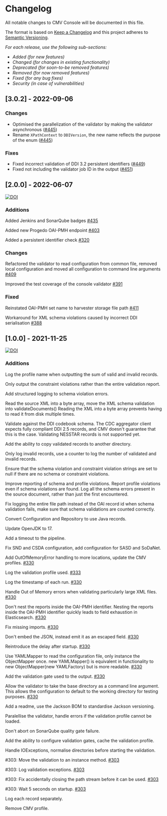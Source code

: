 # Changelog

All notable changes to CMV Console will be documented in this file.

The format is based on [Keep a Changelog](http://keepachangelog.com/en/1.0.0/)
and this project adheres to [Semantic Versioning](http://semver.org/spec/v2.0.0.html).

*For each release, use the following sub-sections:*

- *Added (for new features)*
- *Changed (for changes in existing functionality)*
- *Deprecated (for soon-to-be removed features)*
- *Removed (for now removed features)*
- *Fixed (for any bug fixes)*
- *Security (in case of vulnerabilities)*

## [3.0.2] - 2022-09-06

### Changes

- Optimised the parallelization of the validator by making the validator asynchronous ([#445](https://bitbucket.org/cessda/cessda.cdc.versions/issues/445))
- Rename `XPathContext` to `DDIVersion`, the new name reflects the purpose of the enum ([#445](https://bitbucket.org/cessda/cessda.cdc.versions/issues/445))

### Fixes

- Fixed incorrect validation of DDI 3.2 persistent identifiers ([#449](https://bitbucket.org/cessda/cessda.cdc.versions/issues/449))
- Fixed not including the validator job ID in the output ([#451](https://bitbucket.org/cessda/cessda.cdc.versions/issues/451))

## [2.0.0] - 2022-06-07

[![DOI](https://zenodo.org/badge/DOI/10.5281/zenodo.6577771.svg)](https://doi.org/10.5281/zenodo.6577771)

### Additions

Added Jenkins and SonarQube badges [#435](https://bitbucket.org/cessda/cessda.cdc.versions/issues/435)

Added new Progedo OAI-PMH endpoint [#403](https://bitbucket.org/cessda/cessda.cdc.versions/issues/403)

Added a persistent identifier check [#320](https://bitbucket.org/cessda/cessda.cdc.versions/issues/320)

### Changes

Refactored the validator to read configuration from common file, removed local configuration and moved all configuration to command line arguments [#409](https://bitbucket.org/cessda/cessda.cdc.versions/issues/409)

Improved the test coverage of the console validator [#391](https://bitbucket.org/cessda/cessda.cdc.versions/issues/391)

### Fixed

Reinstated OAI-PMH set name to harvester storage file path [#411](https://bitbucket.org/cessda/cessda.cdc.versions/issues/411)

Workaround for XML schema violations caused by incorrect DDI serialisation [#388](https://bitbucket.org/cessda/cessda.cdc.versions/issues/388)


## [1.0.0] - 2021-11-25
[![DOI](https://zenodo.org/badge/DOI/10.5281/zenodo.5711087.svg)](https://doi.org/10.5281/zenodo.5711087)

### Additions

Log the profile name when outputting the sum of valid and invalid records.

Only output the constraint violations rather than the entire validation report.

Add structured logging to schema violation errors.

Read the source XML into a byte array, move the XML schema validation into validateDocuments() Reading the XML into a byte array prevents having to read it from disk multiple times.

Validate against the DDI codebook schema. The CDC aggregator client expects fully compliant DDI 2.5 records, and CMV doesn't guarantee that this is the case. Validating NESSTAR records is not supported yet.

Add the ability to copy validated records to another directory.

Only log invalid records, use a counter to log the number of validated and invalid records.

Ensure that the schema violation and constraint violation strings are set to null if there are no schema or constraint violations.

Improve reporting of schema and profile violations. Report profile violations even if schema violations are found. Log all the schema errors present in the source document, rather than just the first encountered.

Fix logging the entire file path instead of the OAI record id when schema validation fails, make sure that schema validations are counted correctly.

Convert Configuration and Repository to use Java records.

Update OpenJDK to 17. 

Add a timeout to the pipeline.

Fix SND and CSDA configuration, add configuration for SASD and SoDaNet.

Add OutOfMemoryError handling to more locations, update the CMV profiles. [#330](https://bitbucket.org/cessda/cessda.cdc.versions/issues/330)

Log the validation profile used. [#333](https://bitbucket.org/cessda/cessda.cdc.versions/issues/333)

Log the timestamp of each run. [#330](https://bitbucket.org/cessda/cessda.cdc.versions/issues/330)

Handle Out of Memory errors when validating particularly large XML files. [#330](https://bitbucket.org/cessda/cessda.cdc.versions/issues/330)

Don't nest the reports inside the OAI-PMH identifier. Nesting the reports inside the OAI-PMH identifier quickly leads to field exhaustion in Elasticsearch. [#330](https://bitbucket.org/cessda/cessda.cdc.versions/issues/330)

Fix missing imports. [#330](https://bitbucket.org/cessda/cessda.cdc.versions/issues/330)

Don't embed the JSON, instead emit it as an escaped field. [#330](https://bitbucket.org/cessda/cessda.cdc.versions/issues/330)

Reintroduce the delay after startup. [#330](https://bitbucket.org/cessda/cessda.cdc.versions/issues/330)

Use YAMLMapper to read the configuration file, only instance the ObjectMapper once. new YAMLMapper() is equivalent in functionality to new ObjectMapper(new YAMLFactory) but is more readable. [#330](https://bitbucket.org/cessda/cessda.cdc.versions/issues/330)

Add the validation gate used to the output. [#330](https://bitbucket.org/cessda/cessda.cdc.versions/issues/330)

Allow the validator to take the base directory as a command line argument. This allows the configuration to default to the working directory for testing purposes. [#330](https://bitbucket.org/cessda/cessda.cdc.versions/issues/330)

Add a readme, use the Jackson BOM to standardise Jackson versioning.

Paralellise the validator, handle errors if the validation profile cannot be loaded.

Don't abort on SonarQube quality gate failure.

Add the ability to configure validation gates, cache the validation profile.

Handle IOExceptions, normalise directories before starting the validation.

#303: Move the validation to an instance method. [#303](https://bitbucket.org/cessda/cessda.cdc.versions/issues/303)

#303: Log validation exceptions. [#303](https://bitbucket.org/cessda/cessda.cdc.versions/issues/303)

#303: Fix accidentally closing the path stream before it can be used. [#303](https://bitbucket.org/cessda/cessda.cdc.versions/issues/303)

#303: Wait 5 seconds on startup. [#303](https://bitbucket.org/cessda/cessda.cdc.versions/issues/303)

Log each record separately.

Remove CMV profile.

